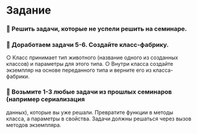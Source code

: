 # Задание
### 📌 Решить задачи, которые не успели решить на семинаре.
### 📌 Доработаем задачи 5-6. Создайте класс-фабрику.
○ Класс принимает тип животного (название одного из созданных классов)
и параметры для этого типа.
○ Внутри класса создайте экземпляр на основе переданного типа и
верните его из класса-фабрики.
### 📌 Возьмите 1-3 любые задачи из прошлых семинаров (например сериализация
данных), которые вы уже решали. Превратите функции в методы класса, а
параметры в свойства. Задачи должны решаться через вызов методов
экземпляра.
